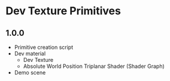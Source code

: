 ﻿# Dev Texture Primitives

## 1.0.0

- Primitive creation script
- Dev material
    - Dev Texture  
    - Absolute World Position Triplanar Shader (Shader Graph)  
- Demo scene